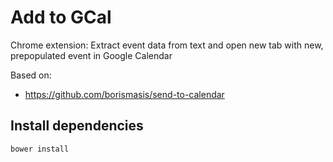 # Add to GCal

Chrome extension: Extract event data from text and open new tab with new, prepopulated event in Google Calendar

Based on:
* https://github.com/borismasis/send-to-calendar


## Install dependencies

```bash
bower install
```
